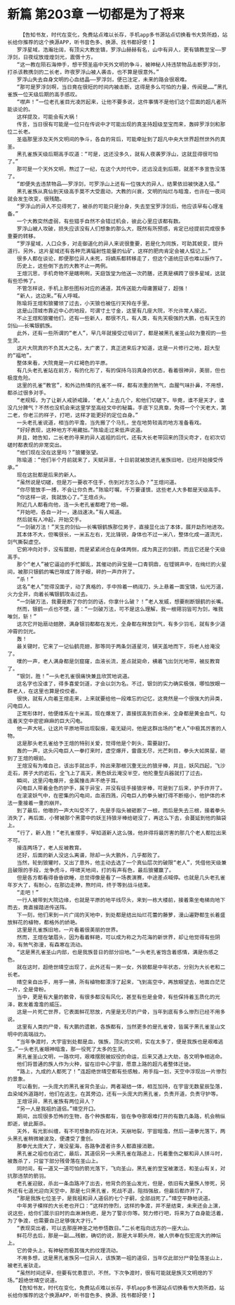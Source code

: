 # 新篇 第203章 一切都是为了将来
        【告知书友，时代在变化，免费站点难以长存，手机app多书源站点切换看书大势所趋，站长给你推荐的这个换源APP，听书音色多、换源、找书都好使！】
       罗浮星域，浩瀚壮阔，有顶尖大教坐镇，罗浮山赫赫有名，山中有异人，更有镇教至宝——罗浮剑，日夜绽放煌煌剑光，震慑十方。
       “这一教在陨石海伸手，想干预圣庙中天外文明的争斗，被神秘人持违禁物品击断罗浮剑，打杀该教携剑的二长老，昨夜罗浮山被人袭击，也不算是很意外。”
       罗浮山失去自身文明的心血结晶——罗浮剑，便已注定，未来的路会很艰难。
       “那可是罗浮剑啊，当日竟在很短的时间内被击断，这得是多么可怕的力量，传闻是……”黑孔雀族一位天级后期的高手感叹。
       “噤声！”一位老孔雀目光凌厉起来，让他不要多说，这件事情不是他们这个层面的超凡者所能谈论的。
       这样提及，可能会有大祸！
       传言，当日很有可能是一位只在传说中才可能出现的真圣持超级至宝而来，轰碎罗浮剑和那位二长老。
       圣庙那里涉及天外文明间的争斗，各自的背后，可能牵扯到了超凡中央大世界超然世外的真圣。
       黑孔雀族天级后期高手叹道：“可是，这还没多久，就有人夜袭罗浮山，这就显得很可怕了。”
       那可是一个天外文明，熬过了一纪，在这个大时代中，还远没走到后期，就差不多宣告没落了。
       “即便失去违禁物品——罗浮剑，可罗浮山上还有一位强大的异人，结果依旧被快速入侵。”
       黑孔雀族从真仙到天级高手莫不大受震动，大教的兴衰，文明的灿烂与暗澹，也许在一夜间就会发生改变，很残酷。
       “罗浮山的异人不见得死了，被杀的可能只是分身，失去至宝罗浮剑后，他应该早有心理准备。”
       一个大教突然虚弱，有些猎手自然不会错过机会，彼此心里应该都有数。
       罗浮山被人攻破，损失应该没有人们想象的那么大，既然有所预感，肯定已经提前完成很多重要的转移。
       “罗浮星域，人口众多，对走御道化的异人来说很重要，若是化为同族，可助其蜕变，提升道行。另外，这片星域还有各种充满辐射性能量的仙矿，这样的肥肉肯定会被人惦记上。”
       很多人都在谈论，即便那位异人未死，将嫡系都转移走了，但这个道统应该也难以振作了。
       历史上，这些倒下去的大教不止一两例。
       王煊沉思，手机奇物不是瞎咧咧，天庭饭堂为他送一次药膳，还真是横跨了很多星域，这就有些恐怖了。
       不管怎样说，手机上那些图标对应的通道，其传送能力母庸置疑了，超强！
       “新人，这边来。”有人呼喊。
       陈瑜将王煊和狼獾领了过去，小天狼也被伍行天拎在手里。
       这是山顶城市靠近中心的地段，可谓寸土寸金，这里有几座大院，不允许常人接近。
       不止王煊和狼獾他们，还有一些新人，都很不凡，有人类，有先天极强的大鹏，也有天生的剑仙——长嘴银鹤族。
       此外，还有一些所谓的“老人”，早几年就接受过培训了，都是被黑孔雀圣山较为重视的一些生灵。
       这片大院真的不负其大之名，太广袤了，真正进来后才知道，这是一片修行之地，超大型的“福地”。
       整体来看，大院竟是一片红褐色的平原。
       有几头老孔雀站在前方，有的化形了，有的保持乌羽真身的状态，看着很神异，美丽，但也极度危险。
       这里的孔雀“教官”，和外边热情的孔雀不一样，都有浓重的煞气，血腥气味扑鼻，不用想，都杀过很多对手。
       “老规矩，为了让新人戒骄戒躁，‘老人’上去几个，和他们切磋下。毕竟，谁不是天才，谁没几分脾气？不然也没机会来这里学至高经文中的秘篇。手底下见真章，免得一个个天老大，第二老，你老三的样子，打吧，这样才能更好的定位自身。”
       一头老孔雀说道，相当的平澹，当先搬了个马扎，坐在地势较高的地方准备看戏。
       “好好表现，这种地方不用藏拙。”陈瑜走过来低声说道。
       并且，她告知，二长老的寻来的异人返祖的后代，还有大长老带回来的顶尖奇才，在初次切磋时都表现的非常突出。
       “他们现在没在这里吗？”狼獾张望。
       陈瑜道：“他们半个月前就来了，天赋异禀，十日前就被放进孔雀族旧地，已经开始接受传承。”
       现在这批都是后来的新人。
       “虽然说是切磋，但是万一要收不住手，伤到对方怎么办？”王煊问道。
       “你尽管放手一搏，不会让你负责。”陈瑜叮嘱，千万要谨慎，这些老人大多都是天级高手。
       “你这样一说，我就放心了。”王煊点头。
       附近几人都看向他，连一头老孔雀都瞪了他一眼。
       “开始吧，各自一对一，速战速决。”有人喊道。
       然后就有人冲起，开始交手。
       “一剑破万法！”天生的剑仙——长嘴银鹤族那位男子，直接显化出了本体，展开勐烈地进攻。
       其本体不大，但嘴很长，一米五左右，无比锋锐，身体也不过一米八，整体化成一道流光，剑气撕裂虚空。
       它俯冲向对手，没有展翅，而是紧紧闭合在身体两侧，成为真正的剑鹤，而且它还是个天级高手。
       那个“老人”被它逼迫的手忙脚乱，其催动的异宝是一口青铜鼎，在铿锵声中，在绚烂的火星间，被那只银鹤的嘴巴啄成了筛子眼，砰的一声炸开了。
       “杀！”
       这名“老人”觉得没面子，动了真格的，手中拎着一柄阔刀，头上悬着一面宝镜，仙光万道，火力全开，向着长嘴银鹤攻击过去。
       “一剑破万法，我要是断了你的剑的话，你拿什么破？！”老人发威，想要削断银鹤的长嘴。
       然而，银鹤一点也不憷，道：“一剑破万法，可不是这么理解，我一根翎羽皆可为剑，唯我唯剑，斩！”
       这次它开始扇动翅膀，满身银羽都都在发光，全身都在释放剑气，有多少羽毛，就有多少道冲霄的剑光。
       轰！
       最关键时，它来了一记仙鹤亮翅，那等同于两条剑道星河，铺天盖地而下，将老人给淹没了。
       噗的一声，老人满身都是剑窟窿，血液长流，差点就毙命，横着飞出剑光地带，被反教育了。
       “银剑，胜！”一头老孔雀很痛快兼且欣赏地说道。
       这名字也没谁了，得多喜爱剑道，才会以剑为名。不过，银剑的实力确实极强，哪怕放眼一群老人，在这里也算是佼佼者。
       很快，就有人向着王煊走来，上来就要给他一段难忘的记忆，这竟然是一个很强大的异类，闪电巨人。
       正常形体时，他便维系在十米高，现在爆发了，直接拔高到百余米，全身都是黄金血气，勾连着天空中密密麻麻的巨大闪电。
       他一声大吼，让这片平原地带出现裂痕，毫无疑问，他是这群出场的“老人”中极其厉害的人物。
       这是那头老孔雀给予王煊的特别关爱，觉得他是个刺头，需要敲打。
       轰的一声，这头闪电巨人一拳打来时，虚空爆开，雷霆无尽，光芒刺目，拳头大如房屋，砸到了王煊的眼前。
       王煊没有为难自己，该出手就出手，拎出来那根沉重无比的狼牙棒，并且，妖风四起，飞沙走石，房子大的岩石，全飞上了高天，黑色妖云淹没半空，他抡重型兵器就打了过去。
       瞬间，这里闪电爆开，金属撞击声不绝于耳。
       闪电巨人带着金色的护手，属于异宝，并没有徒手接狼牙棒，可是到了后来，护手炸开了。
       在滚滚妖气中，在密集的闪电间，血液四溅，闪电巨人的拳头被打得不断缩小，他护体的术法一重接着一重的崩开。
       到了最后，他嗷的一声大叫受不了，先是手指头被砸断了一根，而后是失去三根，接着拳头消失了，再后面，小臂被那个黑雾中的妖王持狼牙棒给砸没了，再这么下去，会蔓延到他的脑袋上。
       “行了，新人胜！”老孔雀摆手，早知道新人这么强，他非得将最厉害的那几个老人都拉出来不可。
       接连两场了，老人反被教育。
       还好，后面的新人没这么离谱，除却一头大鹏外，几乎都败了。
       当然，轮到狼獾时，又出了意外，他主动去选了一个真仙层次的破限“老人”，凭借他天级兼且破限的手段，龙争虎斗，呼啸天地间，打的有声有色，最后狼獾赢了。
       但是各方都看得昏昏欲睡，总觉得像是看了一场表演赛，中途差点喊停。也就是几头老孔雀年岁大了，有耐心，在那边走神，熬时间，终于等到战斗结束。
       “走吧！”
       一行人被带到大院边缘，也就是平原的地平线尽头，来到一栋大楼前，接着乘坐电梯向地下而去，竟直接踏进传送阵。
       下一刻，他们来到一片广阔的天地中，到处都是结出灿烂花蕾的藤萝，漫山遍野都生长着盛放鲜花的植物，都格外的娇艳。
       这里是孔雀族旧地，一片看着很美丽的世界。
       然而，王煊在皱眉头，因为看着鲜艳，可以成为称之为花海的新世界，却让他觉得有些阴冷，有煞气弥漫，有森寒在流动。
       “这是黑孔雀圣山内部，也是我族昔日的部分旧地。”一头老孔雀饱含着感情，满是伤感之色。
       就在这时，超绝世晴空出现了，此外还有一男一女，外貌都是中年状态，分别为大长老和二长老。
       晴空亲自出手，用手一拂，所有植物都漂浮了起来，飞到高空中，再放眼望去，地面白茫茫一片，全是骨粉。
       当中，更是有大量的骸骨，有很多都没有风化，甚至有些是金骨，有些保持着玉质化的光泽，散发着澹澹的威压。
       这是一片死亡世界，它表面鲜花怒放，内里是无尽的尸骨，当年到底有多么惨烈已经不用多说。
       这里有人类的尸骨，有大鹏的遗骸，各族都有，当然更多的是孔雀骨，皆属于黑孔雀圣山文明中的高端战力。
       “当年争渡时，大宇宙到处都是血，强族，顶尖的文明，实在太多了，便是我族也是艰难逃生。”一头老孔雀眼神暗澹，那一役死了太多的生灵。
       黑孔雀圣山文明，一路坎坷，艰难摆脱被奴役的命运，后来又遇上大劫，各文明争相逃命。
       他们将普通的族人作为火种，留在旧中心宇宙，愿意上路的超凡者整体迁徙。
       “路上，九成的人都死了！”连超绝世晴空都有些感触，用手指一划，天空中浮现出一片惨烈的景象。
       可以看到，一头庞大的黑孔雀背负圣山，两者凝结一体，相互加持，在宇宙无数星辰坠落，血染域外道路时，他们在逃生。在其旁边，还有一头庞大的黑孔雀，负责开道，负责守护等。
       王煊讶异，黑孔雀族有两位异人？
       “另一人是我祖的道侣。”晴空开口。
       期间，出现很多恐怖的生物，各个种族都有，皆在争夺那艰难打开的有数几条路，机会稍纵即逝，彼此厮杀。
       天外，有光影纠缠，有不可想象的存在对决，天崩地裂，宇宙暗澹，然后一道拳光落下，两头黑孔雀稍微被波及，便遭受了重创。
       那拳光太庞大了，淹没星海，各路争渡者许多人都直接消散。
       黑孔雀之祖也在逃亡，最后，其道侣另一头黑孔雀在路途上，托着重伤之躯和异人拼斗时，被轰杀了，只留下部分残骨落在圣山上。
       同时间，有一道又一道可怕的箭光落下，飞向圣山，黑孔雀的至宝被激活，和圣山有关，对抗那违禁的箭羽。
       老孔雀迎敌，杀出一条血路冲了出去，他背负的圣山发光，但是，依旧有大量族人惨死，另外还有七道光迎向天空中，那是七只黑孔雀，死战不退，阻挡强敌，但最后都炸开了。
       “那是我族七位圣子，是我祖和异人道侣的七个子嗣，全部战死了。”晴空平静地说道。
       中年男子模样的大长老也开口：“这样的惨烈，这样的争渡，并不是结束，未来还会上演，说这些，给你们展示旧时的血淋淋伤疤，是为了警示你等。努力修行吧，将来为了自身能活着，为了争渡，也需要自己足够强大才行。”
       “表现突出者，可以去那座神圣之地参悟数日。”二长老指向远方的一座大山。
       鲜花尽去后，那是一副……残骸，确切的说，那是大半颗头颅，被人供奉在恢宏庞大的神坛上。
       它的骨头上，有神秘而极其强大的纹理流动。
       不用多想，这是黑孔雀族另一位异人，该族第一祖的道侣，当年仅此部分尸骨坠落圣山上，被老孔雀驮走。
       “虽然时间还早，但要有忧患意识，不然，下次争渡时，很有可能就是族灭文明熄的下场。”超绝世晴空说道。
       【告知书友，时代在变化，免费站点难以长存，手机app多书源站点切换看书大势所趋，站长给你推荐的这个换源APP，听书音色多、换源、找书都好使！】